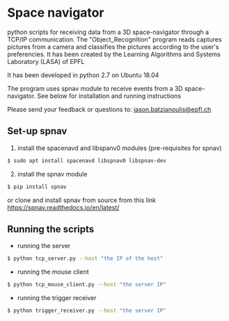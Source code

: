 # Space navigator
python scripts for receiving data from a 3D space-navigator through a TCP/IP communication.
The "Object_Recognition" program reads captures pictures from a camera and classifies the pictures according to the user's preferencies. 
It has been created by the Learning Algorithms and Systems Laboratory (LASA) of EPFL

It has been developed in python 2.7 on Ubuntu 18.04

The program uses spnav module to receive events from a 3D space-navigator. See below for installation and running instructions


Please send your feedback or questions to:      iason.batzianoulis@epfl.ch


## Set-up spnav

1) install the spacenavd and libspanv0 modules (pre-requisites for spnav)

```bash
$ sudo apt install spacenavd libspnav0 libspnav-dev
```

2) install the spnav module

```bash
$ pip install spnav
```

or clone and install spnav from source from this link
https://spnav.readthedocs.io/en/latest/


## Running the scripts

- running the server

```bash
$ python tcp_server.py --host "the IP of the host"
```

- running the mouse client

```bash
$ python tcp_mouse_client.py --host "the server IP"
```

- running the trigger receiver
```bash
$ python trigger_receiver.py --host "the server IP"
```

